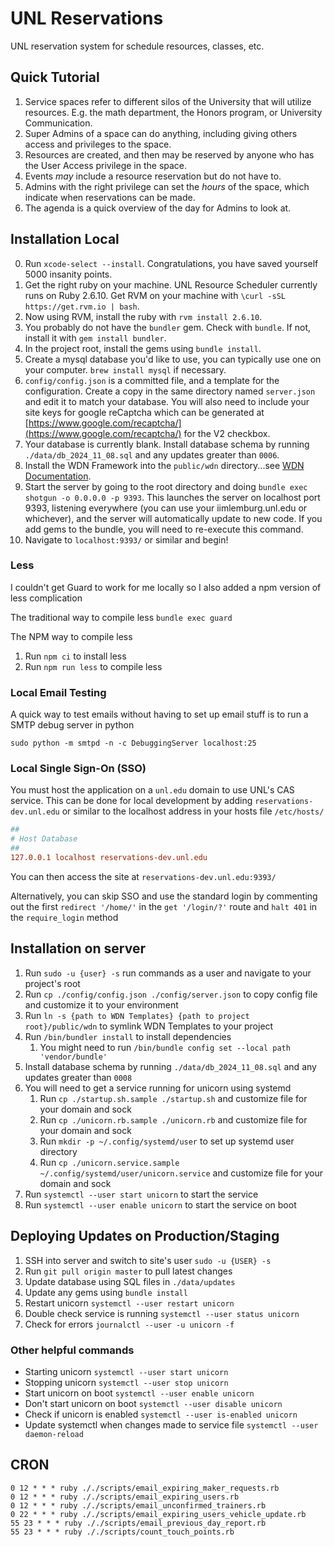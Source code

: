 # UNL Reservations

UNL reservation system for schedule resources, classes, etc.

## Quick Tutorial

1. Service spaces refer to different silos of the University that will utilize resources. E.g. the math department, the Honors program, or University Communication.
2. Super Admins of a space can do anything, including giving others access and privileges to the space.
3. Resources are created, and then may be reserved by anyone who has the User Access privilege in the space.
4. Events _may_ include a resource reservation but do not have to.
5. Admins with the right privilege can set the _hours_ of the space, which indicate when reservations can be made.
6. The agenda is a quick overview of the day for Admins to look at.

## Installation Local

0. Run `xcode-select --install`. Congratulations, you have saved yourself 5000 insanity points.
1. Get the right ruby on your machine. UNL Resource Scheduler currently runs on Ruby 2.6.10. Get RVM on your machine with `\curl -sSL https://get.rvm.io | bash`.
2. Now using RVM, install the ruby with `rvm install 2.6.10`.
3. You probably do not have the `bundler` gem. Check with `bundle`. If not, install it with `gem install bundler`.
4. In the project root, install the gems using `bundle install`.
5. Create a mysql database you'd like to use, you can typically use one on your computer. `brew install mysql` if necessary.
6. `config/config.json` is a committed file, and a template for the configuration. Create a copy in the same directory named `server.json` and edit it to match your database. You will also need to include your site keys for google reCaptcha which can be generated at [https://www.google.com/recaptcha/](https://www.google.com/recaptcha/) for the V2 checkbox.
7. Your database is currently blank. Install database schema by running `./data/db_2024_11_08.sql` and any updates greater than `0006`.
8. Install the WDN Framework into the `public/wdn` directory...see [WDN Documentation](http://wdn.unl.edu/documentation).
9. Start the server by going to the root directory and doing `bundle exec shotgun -o 0.0.0.0 -p 9393`. This launches the server on localhost port 9393, listening everywhere (you can use your iimlemburg.unl.edu or whichever), and the server will automatically update to new code. If you add gems to the bundle, you will need to re-execute this command.
10. Navigate to `localhost:9393/` or similar and begin!

### Less

I couldn't get Guard to work for me locally so I also added a npm version of less complication

The traditional way to compile less `bundle exec guard`

The NPM way to compile less

1. Run `npm ci` to install less
2. Run `npm run less` to compile less

### Local Email Testing

A quick way to test emails without having to set up email stuff is to run a SMTP debug server in python

`sudo python -m smtpd -n -c DebuggingServer localhost:25`

### Local Single Sign-On (SSO)

You must host the application on a `unl.edu` domain to use UNL's CAS service. This can be done for local development by adding `reservations-dev.unl.edu` or similar to the localhost address in your hosts file `/etc/hosts/`

```conf
##
# Host Database
##
127.0.0.1 localhost reservations-dev.unl.edu
```

You can then access the site at `reservations-dev.unl.edu:9393/`

Alternatively, you can skip SSO and use the standard login by commenting out the first `redirect '/home/'` in the `get '/login/?'` route and `halt 401` in the `require_login` method

## Installation on server

1. Run `sudo -u {user} -s` run commands as a user and navigate to your project's root
2. Run `cp ./config/config.json ./config/server.json` to copy config file and customize it to your environment
3. Run `ln -s {path to WDN Templates} {path to project root}/public/wdn` to symlink WDN Templates to your project
4. Run `/bin/bundler install` to install dependencies
   1. You might need to run `/bin/bundle config set --local path 'vendor/bundle'`
5. Install database schema by running `./data/db_2024_11_08.sql` and any updates greater than `0008`
6. You will need to get a service running for unicorn using systemd
   1. Run `cp ./startup.sh.sample ./startup.sh` and customize file for your domain and sock
   2. Run `cp ./unicorn.rb.sample ./unicorn.rb` and customize file for your domain and sock
   3. Run `mkdir -p ~/.config/systemd/user` to set up systemd user directory
   4. Run `cp ./unicorn.service.sample ~/.config/systemd/user/unicorn.service` and customize file for your domain and sock
7. Run `systemctl --user start unicorn` to start the service
8. Run `systemctl --user enable unicorn` to start the service on boot

## Deploying Updates on Production/Staging

1. SSH into server and switch to site's user `sudo -u {USER} -s`
2. Run `git pull origin master` to pull latest changes
3. Update database using SQL files in `./data/updates`
4. Update any gems using `bundle install`
5. Restart unicorn `systemctl --user restart unicorn`
6. Double check service is running `systemctl --user status unicorn`
7. Check for errors `journalctl --user -u unicorn -f`

### Other helpful commands

- Starting unicorn `systemctl --user start unicorn`
- Stopping unicorn `systemctl --user stop unicorn`
- Start unicorn on boot `systemctl --user enable unicorn`
- Don't start unicorn on boot `systemctl --user disable unicorn`
- Check if unicorn is enabled `systemctl --user is-enabled unicorn`
- Update systemctl when changes made to service file `systemctl --user daemon-reload`

## CRON

```text
0 12 * * * ruby ././scripts/email_expiring_maker_requests.rb
0 12 * * * ruby ././scripts/email_expiring_users.rb
0 12 * * * ruby ././scripts/email_unconfirmed_trainers.rb
0 22 * * * ruby ././scripts/email_expiring_users_vehicle_update.rb
55 23 * * * ruby ././scripts/email_previous_day_report.rb
55 23 * * * ruby ././scripts/count_touch_points.rb
```
